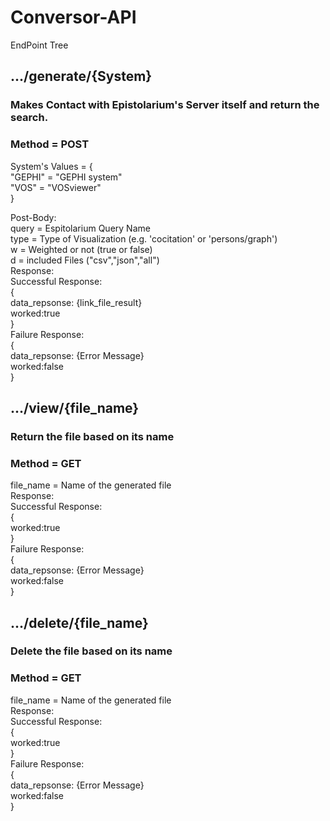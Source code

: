 # Conversor-API

EndPoint Tree

## .../generate/{System}
### Makes Contact with Epistolarium's Server itself and return the search.
### Method = POST

System's Values = {
<br>
"GEPHI" = "GEPHI system"
<br>
"VOS" = "VOSviewer"
<br>
} 

Post-Body:
<br>
query = Espitolarium Query Name
<br>
type = Type of Visualization (e.g. 'cocitation' or 'persons/graph')
<br>
w = Weighted or not (true or false)
<br>
d = included Files ("csv","json","all")
<br>
Response:
<br>
Successful Response:
<br>
{
<br>
data_repsonse: {link_file_result}
<br>
worked:true
<br>
}
<br>
Failure Response:
<br>
{
<br>
data_repsonse: {Error Message}
<br>
worked:false
<br>
}


## .../view/{file_name}
### Return the file based on its name
### Method = GET

file_name = Name of the generated file
<br>
Response:
<br>
Successful Response:
<br>
{
<br>
worked:true
<br>
}
<br>
Failure Response:
<br>
{
<br>
data_repsonse: {Error Message}
<br>
worked:false
<br>
}

## .../delete/{file_name}
### Delete the file based on its name
### Method = GET

file_name = Name of the generated file
<br>
Response:
<br>
Successful Response:
<br>
{
<br>
worked:true
<br>
}
<br>
Failure Response:
<br>
{
<br>
data_repsonse: {Error Message}
<br>
worked:false
<br>
}
